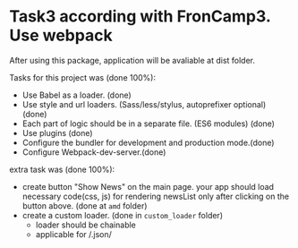 # Task3 according with FronCamp3. Use webpack
After using this package, application will be avaliable at dist folder.

Tasks for this project was (done 100%):
  - Use Babel as a loader. (done)
  - Use style and url loaders. (Sass/less/stylus, autoprefixer optional) (done)
  - Each part of logic should be in a separate file. (ES6 modules) (done)
  - Use plugins (done)
  - Configure the bundler for development and production mode.(done)
  - Configure Webpack-dev-server.(done)

extra task was (done 100%):
  - create button "Show News" on the main page. 
  your app should load necessary code(css, js) 
  for rendering newsList only after clicking on the button above. (done at `amd` folder)
  - create a custom loader. (done in `custom_loader` folder)
       - loader should be chainable
       - applicable for /\.json/
 
